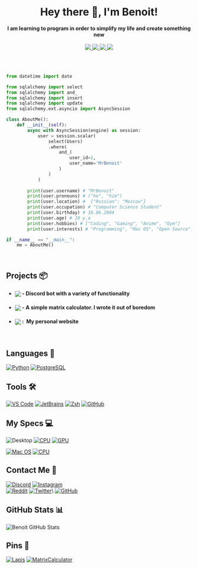 <h1 align="center">Hey there 👋, I'm Benoit!</h1>
<p align="center">
    <b>I am learning to program in order to simplify my life and create something new</b>
    <br />
    <br />
    <a href="https://github.com/MrBenoit">
        <img src="https://badges.strrl.dev/years/mrbenoit?style=flat&labelColor=333333&logoColor=&color=FFFFFF&label=Years&logo=github" />
    </a>
    <a href="https://github.com/MrBenoit?tab=followers">
        <img src="https://img.shields.io/github/followers/MrBenoit?style=flat&labelColor=333333&logoColor=E7E7E7&color=8939FF&label=Followers&logo=github" />
    </a>
    <a href="https://github.com/MrBenoit">
        <img src="https://img.shields.io/github/stars/MrBenoit?style=flat&affiliations=OWNER%2CCOLLABORATOR&labelColor=333333&logoColor=E7E7E7&color=EEAA00&label=Stars&logo=github" />
    </a>
    <a href="https://github.com/MrBenoit">
        <img src="https://img.shields.io/badge/Open_Source-❤-FF0069?style=flat&labelColor=333333&logoColor=E7E7E7">
    </a>
</p>

<br />

<br />

```py
from datetime import date

from sqlalchemy import select
from sqlalchemy import and_
from sqlalchemy import insert
from sqlalchemy import update
from sqlalchemy.ext.asyncio import AsyncSession

class AboutMe():
    def __init__(self):
        async with AsyncSession(engine) as session:
            user = session.scalar(
                select(Users)
                .where(
                    and_(
                        user_id=1,
                        user_name='MrBenoit'
                    )
                )
            )
            
        print(user.username) # "MrBenoit"
        print(user.pronouns) # ("he", "him")
        print(user.location) #  {"Russian": "Moscow"}
        print(user.occupation) # "Computer Science Student"
        print(user.birthday) # 16.06.2004
        print(user.age) # 19 y.o
        print(user.hobbies) # ["Coding", "Gaming", "Anime", "Gym"]
        print(user.interests) # "Programming", "Mac OS", "Open Source"]

if __name__ == "__main__":
    me = AboutMe()
```

<br />

Projects 📦
-----------

- #### <a href="https://github.com/MrBenoit/Lapis"><img align="center" src="https://img.shields.io/badge/-Lapis-7289da?style=for-the-badge"></a> -&nbsp;Discord bot with a variety of functionality

- #### <a href="https://github.com/MrBenoit/MatrixCalculator"><img align="center" src="https://img.shields.io/badge/-Matrix Calculator-3f4cba?style=for-the-badge"></a> -&nbsp;A simple matrix calculator. I wrote it out of boredom

- #### <a href="https://mrbenoit.ru"><img align="center" src="https://img.shields.io/badge/-mrbenoit.ru-2880bf?style=for-the-badge"></a> :&nbsp; My personal website

<br />

Languages 💾
------------

[![Python](    https://img.shields.io/badge/-Python-333333?style=for-the-badge&logo=python&logoColor=white&labelColor=3776FB     )](https://www.python.org/)
[![PostgreSQL](    https://img.shields.io/badge/-PostgreSql-333333?style=for-the-badge&logo=postgresql&logoColor=white&labelColor=2352b8     )](https://www.postgresql.org)

Tools 🛠️
--------

[![VS Code](   https://img.shields.io/badge/-VS_Code-333333?style=for-the-badge&logo=visualstudiocode&logoColor=white&labelColor=007ACC)](https://code.visualstudio.com/)
[![JetBrains](   https://img.shields.io/badge/-JetBrains-333333?style=for-the-badge&logo=jetbrains&logoColor=black&labelColor=faa84b)](https://code.visualstudio.com/)
[![Zsh](       https://img.shields.io/badge/-Zsh-333333?style=for-the-badge&logo=zelle&logoColor=white&labelColor=FF2299               )](https://www.zsh.org/)
[![GitHub](    https://img.shields.io/badge/-GitHub-333333?style=for-the-badge&logo=github&logoColor=white&labelColor=222222           )](https://github.com/)

My Specs 💻
-----------

![Desktop](https://img.shields.io/badge/Desktop-333333?style=for-the-badge&logo=windows10&logoColor=white&labelColor=00A4EF)
[![CPU](https://img.shields.io/badge/-Ryzen_5_5600X%E2%81%A0%20%E2%81%A0%20-333333?style=for-the-badge&logo=amd&logoColor=white&labelColor=ED1C24)](https://www.amd.com/en/products/cpu/amd-ryzen-5-5600#product-specs)
[![GPU](https://img.shields.io/badge/-Nvidia_RTX_3070-333333?style=for-the-badge&logo=nvidia&logoColor=white&labelColor=76B900)](https://www.amd.com/en/products/apu/amd-ryzen-5-3500u#product-specs)

[![Mac OS](  https://img.shields.io/badge/-Laptop-333333?style=for-the-badge&logo=apple&logoColor=white&labelColor=black        )]()
[![CPU](https://img.shields.io/badge/-M1-333333?style=for-the-badge&logo=apple&logoColor=white&labelColor=black)](https://www.amd.com/en/products/apu/amd-ryzen-5-3500u#product-specs)

Contact Me 📡
---------------

[![Discord](https://img.shields.io/badge/-%E2%81%A0%20%E2%81%A0%E2%81%A0%20%E2%81%A0mrbenoit00%E2%81%A0%20%E2%81%A0%20-333333?style=for-the-badge&logo=discord&logoColor=white&labelColor=5865F2)](https://discord.gg/5bb3H73deS)
[![Instagram](https://img.shields.io/badge/-@MrBenoit00-333333?style=for-the-badge&logo=instagram&logoColor=white&labelColor=E4405F)](https://www.instagram.com/MrBenoit00)\
[![Reddit](https://img.shields.io/badge/-%E2%81%A0%E2%81%A0u%2FMrBenoit00%E2%81%A0%E2%81%A0-333333?style=for-the-badge&logo=reddit&logoColor=white&labelColor=FF4500)](https://www.reddit.com/user/MrBenoit00)
[![Twitter](https://img.shields.io/badge/-@MrBenoit00-333333?style=for-the-badge&logo=twitter&logoColor=white&labelColor=1DA1F2)](https://twitter.com/WillyJL_)\
[![GitHub](https://img.shields.io/badge/-%E2%81%A0%20%E2%81%A0MrBenoit%20%E2%81%A0%E2%81%A0-333333?style=for-the-badge&logo=github&logoColor=white&labelColor=181717)](https://github.com/MrBenoit)


GitHub Stats 📊
---------------

![Benoit GitHub Stats](https://github-readme-stats.vercel.app/api?username=mrbenoit&show_icons=true&theme=material-palenight)

Pins 📌
---------------

[![Lapis](https://github-readme-stats.vercel.app/api/pin/?username=mrbenoit&repo=Lapis&theme=material-palenight)](https://github.com/mrbenoit/Lapis)
[![MatrixCalculator](https://github-readme-stats.vercel.app/api/pin/?username=mrbenoit&repo=MatrixCalculator&theme=material-palenight)](https://github.com/mrbenoit/MatrixCalculator)
